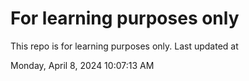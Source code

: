 # For learning purposes only
This repo is for learning purposes only.
Last updated at

Monday, April 8, 2024 10:07:13 AM

